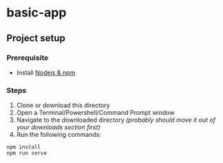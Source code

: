 # basic-app

## Project setup
### Prerequisite
- Install [Nodejs & npm](https://nodejs.org/en/)

### Steps 
1. Clone or download this directory
2. Open a Terminal/Powershell/Command Prompt window
3. Navigate to the downloaded directory *(probably should move it out of your downloads section first)*
4. Run the following commands:

```
npm install
npm run serve
```